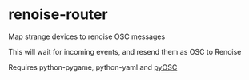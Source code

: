 # renoise-router
Map strange devices to renoise OSC messages

This will wait for incoming events, and resend them as OSC to Renoise

Requires python-pygame, python-yaml and [pyOSC](https://trac.v2.nl/wiki/pyOSC)
